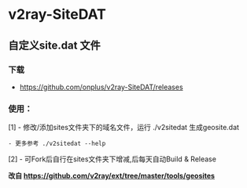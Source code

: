 # v2ray-SiteDAT

## 自定义site.dat 文件

### 下载

  - https://github.com/onplus/v2ray-SiteDAT/releases

### 使用：

  [1]  - 修改/添加sites文件夹下的域名文件，运行 ./v2sitedat 生成geosite.dat
    
    - 更多参考 ./v2sitedat --help
  [2]  - 可Fork后自行在sites文件夹下增减,后每天自动Build & Release
  

**改自 https://github.com/v2ray/ext/tree/master/tools/geosites**
